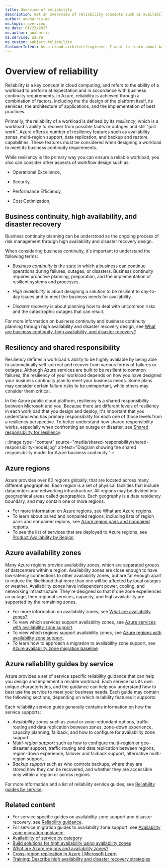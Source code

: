 ```yaml
---
title: Overview of reliability
description: Get an overvview of reliability concepts such as availability zones, regions.
author: anaharris-ms
ms.topic: overview
ms.date: 01/23/2025
ms.author: anaharris
ms.service: azure
ms.custom: subject-reliability
CustomerIntent: As a cloud architect/engineer, I want to learn about Azure Reliability.
---
```


# Overview of reliability

Reliability is a key concept in cloud computing, and refers to the ability of a workload to perform at expectation and in accordance with business continuity requirements. In Azure, reliability is achieved through a combination of factors, including the the design of the platform itself,  its services, the architecture of applications, and the implementation of best practices. 

Primarily, the reliability of a workload is defined by its *resiliency*, which is a workload's ability to recover from possible faults or outages and still "just work". Azure offers a number of resiliency features such as availability zones, multi-region support, data replication, and backup and restore capabilities. These features must be considered when designing a workload to meet its business continuity requirements.

While resiliency is the primary way you can ensure a reliable workload, you also can consider other aspects of workflow design such as:

- Operational Excellence, 

- Security,

- Performance Efficiency, 

- Cost Optimization, 



## Business continuity, high availability, and disaster recovery

Business continuity planning can be understood as the ongoing process of risk management through high availability and disaster recovery design. 

When considering business continuity, it's important to understand the following terms:

- *Business continuity* is the state in which a business can continue operations during failures, outages, or disasters. Business continuity requires proactive planning, preparation, and the implementation of resilient systems and processes.

- *High availability* is about designing a solution to be resilient to day-to-day issues and to meet the business needs for availability.

- *Disaster recovery* is about planning how to deal with uncommon risks and the catastrophic outages that can result.

For more information on business continuity and business continuity planning through high availability and disaster recovery design, see [What are business continuity, high availability, and disaster recovery?](./concept-business-continuity-high-availability-disaster-recovery.md)

## Resiliency and shared responsibility

Resiliency defines a workload's ability to be highly available by being able to automatically self-correct and recover from various forms of failures or outages. Although Azure services are built to be resilient to common failures, the resiliency of your workload depends on how you have designed your business continuity plan to meet your business needs. Some plans may consider certain failure risks to be unimportant, while others may consider them critical.

In the Azure public cloud platform, resiliency is a shared responsibility between Microsoft and you. Because there are different levels of resiliency in each workload that you design and deploy, it's important that you understand who has primary responsibility for each one of those levels from a resiliency perspective. To better understand how shared responsibility works, especially when confronting an outage or disaster, see [Shared responsibility for resiliency](concept-shared-responsibility.md).

:::image type="content" source="media/shared-responsbility/shared-responsibility-model.jpg" alt-text="Diagram showing the shared responsibility model for Azure business continuity.":::

## Azure regions

Azure provides over 60 regions globally, that are located across many different geographies. Each region is a set of physical facilities that include datacenters and networking infrastructure. All regions may be divided into geographical areas called geographies. Each geography is a data residency boundary, and may contain one or more regions.

- For more information on Azure regions, see [What are Azure regions](./regions-overview.md).
- To learn about paired and nonpaired regions, including lists of region pairs and nonpaired regions, see [Azure region pairs and nonpaired regions](./regions-paired.md). 
- To see the list of services that are deployed to Azure regions, see [Product Availability by Region](https://azure.microsoft.com/en-us/explore/global-infrastructure/products-by-region/table) 


## Azure availability zones

Many Azure regions provide availability zones, which are separated groups of datacenters within a region. Availability zones are close enough to have low-latency connections to other availability zones, but are far enough apart to reduce the likelihood that more than one will be affected by local outages or weather. Availability zones have independent power, cooling, and networking infrastructure. They're designed so that if one zone experiences an outage, then regional services, capacity, and high availability are supported by the remaining zones. 

- For more information on availability zones, see [What are availability zones?](./availability-zones-overview.md).
- To view which services support availability zones, see [Azure services with availability zone support](./availability-zones-service-support.md)
- To view which regions support availability zones, see [Azure regions with availability zone support](./availability-zones-region-support.md).
- To learn how to approach a migration to availability zone support, see [Azure availability zone migration baseline](availability-zones-baseline.md).

## Azure reliability guides by service

Azure provides a set of service specific reliability guidance that can help you design and implement a reliable workload. Each service has its own unique characteristics, and the guidance can help you understand how to best use the service to meet your business needs. Each guide may contain the following sections, depending on which reliability features it supports:

Each reliability service guide generally contains information on how the service supports:

- *Availability zones* such as zonal or zone-redundant options, traffic routing and data replication between zones, zone-down experience, capacity planning, failback, and how to configure for availability zone support.
- *Multi-region support* such as how to configure multi-region or geo-disaster support, traffic routing and data replication between regions, region-down experience, failover and failback support, alternative multi-region support.
- *Backup support* such as who controls backups, where they are stored,how they can be recovered, and whether they are accessible only within a region or across regions.

For more information and a list of reliability service guides, see [Reliability guides by service](./reliability-guidance-overview.md).


## Related content

- For service specific guides on availability zone support and disaster recovery, see [Reliability guidance](./reliability-guidance-overview.md).
- For service migration guides to availability zone support, see [Availability zone migration guidance](./availability-zones-migration-overview.md).
- [Availability of service by category](availability-service-by-category.md)
- [Build solutions for high availability using availability zones](/azure/architecture/high-availability/building-solutions-for-high-availability)
- [What are Azure regions and availability zones?](availability-zones-overview.md)
- [Cross-region replication in Azure | Microsoft Learn](./cross-region-replication-azure.md)
- [Training: Describe high availability and disaster recovery strategies](/training/modules/describe-high-availability-disaster-recovery-strategies/) 
